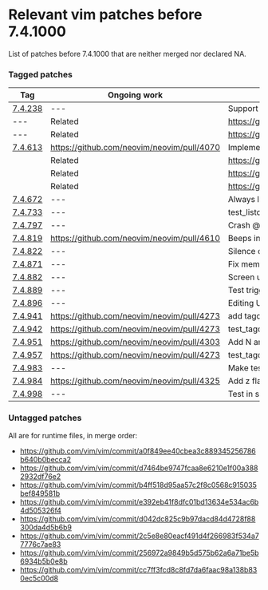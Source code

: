 # Relevant vim patches before 7.4.1000

List of patches before 7.4.1000 that are neither merged nor declared NA.

### Tagged patches

|Tag|  Ongoing work| Comment|
|---|-------------|--------|
|[7.4.238](https://github.com/vim/vim/commit/5bd32f47ec5121a5485d180add1dacb73472e4b2)|---| Support for [smack library](https://en.wikipedia.org/wiki/Smack_%28Linux_security_module%29)|
|---| Related | https://github.com/neovim/neovim/issues/1253|
|---| Related | https://github.com/smack-team/smack|
|[7.4.613](https://github.com/vim/vim/commit/70781ee)|https://github.com/neovim/neovim/pull/4070| Implement redrawtime for nfa engine|
|| Related| https://github.com/vim/vim/commit/5ad075c|
|| Related|https://github.com/vim/vim/commit/7c29f38|
|| Related|https://github.com/vim/vim/commit/2a6fa56|
|[7.4.672](https://github.com/vim/vim/commit/b5971141dff0c69355fd64196fcc0d0d071d4c82)|---| Always look in current dir for shell completion|
|[7.4.733](https://github.com/vim/vim/commit/d68f2219b57acb86ddedebdcc1476fee15c9c0c7)|---| test_listchars on windows|
|[7.4.797](https://github.com/vim/vim/commit/5f95f288a2d303be1571e818655fd90e399ee58e)|---| Crash @ command line|
|[7.4.819](https://github.com/vim/vim/commit/901e58c243ef4363bb2c13b2c96c7b0acd45e6d1)|https://github.com/neovim/neovim/pull/4610| Beeps in tests|
|[7.4.822](https://github.com/vim/vim/commit/cde885473099296c4837de261833f48b24caf87c)|---| Silence coverity warnings|
[7.4.871](https://github.com/vim/vim/commit/7b256fe7445b46929f660ea74e9090418f857696)|---| Fix memory leak|
|[7.4.882](https://github.com/vim/vim/commit/5f1fea28f5bc573e2430773c49e95ae1f9cc2a25)|---| Screen update @CTRL-C with compl-menu|
|[7.4.889](https://github.com/vim/vim/commit/74b738d414b2895b3365e26ae3b7792eb82ccf47)|---| Test triggering OptionSet from setwinvar|
|[7.4.896](https://github.com/vim/vim/commit/b4f6a46b01ed00b642a2271e9d1559e51ab0f2c4)|---| Editing URL & netrw|
|[7.4.941](https://github.com/vim/vim/commit/bc96c29ffc753daef302d20322d1e3d560094f44)|https://github.com/neovim/neovim/pull/4273|add tagcase option|
|[7.4.942](https://github.com/vim/vim/commit/60422e68a3a555144f8c76c666f050e8d104c16b)|https://github.com/neovim/neovim/pull/4273|test_tagcase fix|
|[7.4.951](https://github.com/vim/vim/commit/b00da1d6d1655cb6e415f84ecc3be5ff3b790811)|https://github.com/neovim/neovim/pull/4303| Add N argument to sort|
|[7.4.957](https://github.com/vim/vim/commit/bc96c29ffc753daef302d20322d1e3d560094f44)|https://github.com/neovim/neovim/pull/4273| test_tagcase fix|
|[7.4.983](https://github.com/vim/vim/commit/a60824308cd9bc192c5d38fc16cccfcf652b40f6)|---| Make testclean fix|
|[7.4.984](https://github.com/vim/vim/commit/ad4d8a192abf44b89371af87d70b971cd654b799)|https://github.com/neovim/neovim/pull/4325| Add z flag  for searchpos|
|[7.4.998](https://github.com/vim/vim/commit/f9c8bd2137b045f9a64d63eefcf022b4726b1419)|---| Test in shadow dir fix|

### Untagged patches

All are for runtime files, in merge order:

* https://github.com/vim/vim/commit/a0f849ee40cbea3c889345256786b640b0becca2
* https://github.com/vim/vim/commit/d7464be9747fcaa8e6210e1f00a3882932df76e2
* https://github.com/vim/vim/commit/b4ff518d95aa57c2f8c0568c915035bef849581b
* https://github.com/vim/vim/commit/e392eb41f8dfc01bd13634e534ac6b4d505326f4
* https://github.com/vim/vim/commit/d042dc825c9b97dacd84d4728f88300da4d5b6b9
* https://github.com/vim/vim/commit/2c5e8e80eacf491d4f266983f534a77776c7ae83
* https://github.com/vim/vim/commit/256972a9849b5d575b62a6a71be5b6934b5b0e8b
* https://github.com/vim/vim/commit/cc7ff3fcd8c8fd7da6faac98a138b830ec5c00d8


